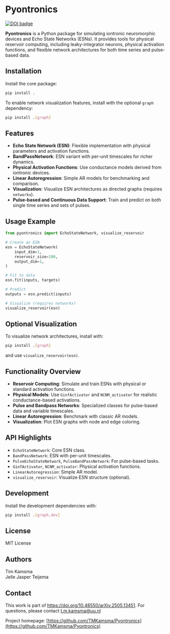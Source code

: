 # Pyontronics

[![DOI badge](https://zenodo.org/badge/DOI/10.5281/zenodo.15113279.svg)](https://doi.org/10.5281/zenodo.15113279)

**Pyontronics** is a Python package for simulating iontronic neuromorphic devices and Echo State Networks (ESNs). It provides tools for physical reservoir computing, including leaky-integrator neurons, physical activation functions, and flexible network architectures for both time series and pulse-based data.

## Installation

Install the core package:
```bash
pip install .
```

To enable network visualization features, install with the optional `graph` dependency:
```bash
pip install .[graph]
```

## Features

- **Echo State Network (ESN)**: Flexible implementation with physical parameters and activation functions.
- **BandPassNetwork**: ESN variant with per-unit timescales for richer dynamics.
- **Physical Activation Functions**: Use conductance models derived from iontronic devices.
- **Linear Autoregression**: Simple AR models for benchmarking and comparison.
- **Visualization**: Visualize ESN architectures as directed graphs (requires `networkx`).
- **Pulse-based and Continuous Data Support**: Train and predict on both single time series and sets of pulses.

## Usage Example

```python
from pyontronics import EchoStateNetwork, visualize_reservoir

# Create an ESN
esn = EchoStateNetwork(
    input_dim=1,
    reservoir_size=100,
    output_dim=1,
)

# Fit to data
esn.fit(inputs, targets)

# Predict
outputs = esn.predict(inputs)

# Visualize (requires networkx)
visualize_reservoir(esn)
```

## Optional Visualization

To visualize network architectures, install with:
```bash
pip install .[graph]
```
and use `visualize_reservoir(esn)`.

## Functionality Overview

- **Reservoir Computing**: Simulate and train ESNs with physical or standard activation functions.
- **Physical Models**: Use `GinfActivator` and `NCNM_activator` for realistic conductance-based activations.
- **Pulse and Bandpass Networks**: Specialized classes for pulse-based data and variable timescales.
- **Linear Autoregression**: Benchmark with classic AR models.
- **Visualization**: Plot ESN graphs with node and edge coloring.

## API Highlights

- `EchoStateNetwork`: Core ESN class.
- `BandPassNetwork`: ESN with per-unit timescales.
- `PulseEchoStateNetwork`, `PulseBandPassNetwork`: For pulse-based tasks.
- `GinfActivator`, `NCNM_activator`: Physical activation functions.
- `LinearAutoregression`: Simple AR model.
- `visualize_reservoir`: Visualize ESN structure (optional).

## Development
Install the development dependencies with:
```bash
pip install .[graph,dev]
```

## License

MIT License

## Authors

Tim Kamsma  
Jelle Jasper Teijema

## Contact

This work is part of  https://doi.org/10.48550/arXiv.2505.13451. For questions, please contact t.m.kamsma@uu.nl

Project homepage: [https://github.com/TMKamsma/Pyontronics](https://github.com/TMKamsma/Pyontronics)